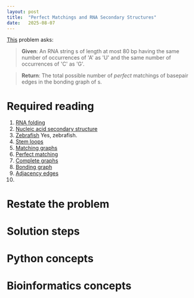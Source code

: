 ```yaml
---
layout: post
title:  "Perfect Matchings and RNA Secondary Structures"
date:   2025-08-07
---
```


[This](https://rosalind.info/problems/pmch/) problem asks:

> **Given**: An RNA string s of length at most 80 bp having the same number of occurrences of 'A' as 'U' and the same number of occurrences of 'C' as 'G'.

> **Return**: The total possible number of _perfect_ matchings of basepair edges in the bonding graph of s.

<!--break-->

# Required reading
1. [RNA folding](https://rosalind.info/glossary/rna-folding/)
2. [Nucleic acid secondary structure](https://en.wikipedia.org/wiki/Nucleic_acid_secondary_structure)
3. [Zebrafish](https://en.wikipedia.org/wiki/Zebrafish#RNA_splicing) Yes, zebrafish.
4. [Stem loops](https://rosalind.info/glossary/hairpin-loop/)
5. [Matching graphs](https://en.wikipedia.org/wiki/Matching_(graph_theory))
6. [Perfect matching](https://rosalind.info/glossary/perfect-matching/)
7. [Complete graphs](https://rosalind.info/glossary/complete-graph/)
8. [Bonding graph](https://rosalind.info/glossary/bonding-graph/)
9. [Adjacency edges](https://rosalind.info/glossary/adjacency-edges/)
10. 

# Restate the problem


# Solution steps


# Python concepts

# Bioinformatics concepts